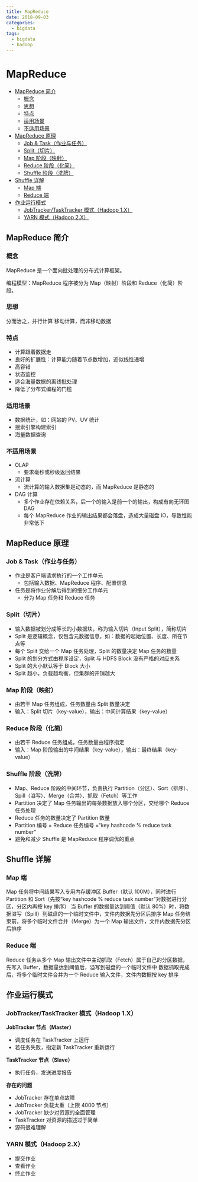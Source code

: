 ```yaml
---
title: MapReduce
date: 2018-09-03
categories:
  - bigdata
tags:
  - bigdata
  - hadoop
---
```


# MapReduce

<!-- TOC depthFrom:2 depthTo:3 -->

- [MapReduce 简介](#mapreduce-简介)
    - [概念](#概念)
    - [思想](#思想)
    - [特点](#特点)
    - [适用场景](#适用场景)
    - [不适用场景](#不适用场景)
- [MapReduce 原理](#mapreduce-原理)
    - [Job & Task（作业与任务）](#job--task作业与任务)
    - [Split（切片）](#split切片)
    - [Map 阶段（映射）](#map-阶段映射)
    - [Reduce 阶段（化简）](#reduce-阶段化简)
    - [Shuffle 阶段（洗牌）](#shuffle-阶段洗牌)
- [Shuffle 详解](#shuffle-详解)
    - [Map 端](#map-端)
    - [Reduce 端](#reduce-端)
- [作业运行模式](#作业运行模式)
    - [JobTracker/TaskTracker 模式（Hadoop 1.X）](#jobtrackertasktracker-模式hadoop-1x)
    - [YARN 模式（Hadoop 2.X）](#yarn-模式hadoop-2x)

<!-- /TOC -->

## MapReduce 简介

### 概念

MapReduce 是一个面向批处理的分布式计算框架。

编程模型：MapReduce 程序被分为 Map（映射）阶段和 Reduce（化简）阶段。

### 思想

分而治之，并行计算
移动计算，而非移动数据

### 特点

- 计算跟着数据走
- 良好的扩展性：计算能力随着节点数增加，近似线性递增
- 高容错
- 状态监控
- 适合海量数据的离线批处理
- 降低了分布式编程的门槛

### 适用场景

- 数据统计，如：网站的 PV、UV 统计
- 搜索引擎构建索引
- 海量数据查询

### 不适用场景

- OLAP
  - 要求毫秒或秒级返回结果
- 流计算
  - 流计算的输入数据集是动态的，而 MapReduce 是静态的
- DAG 计算
  - 多个作业存在依赖关系，后一个的输入是前一个的输出，构成有向无环图 DAG
  - 每个 MapReduce 作业的输出结果都会落盘，造成大量磁盘 IO，导致性能非常低下

## MapReduce 原理

### Job & Task（作业与任务）

- 作业是客户端请求执行的一个工作单元
  - 包括输入数据、MapReduce 程序、配置信息
- 任务是将作业分解后得到的细分工作单元
  - 分为 Map 任务和 Reduce 任务

### Split（切片）

- 输入数据被划分成等长的小数据块，称为输入切片（Input Split），简称切片
- Split 是逻辑概念，仅包含元数据信息，如：数据的起始位置、长度、所在节点等
- 每个 Split 交给一个 Map 任务处理，Split 的数量决定 Map 任务的数量
- Split 的划分方式由程序设定，Split 与 HDFS Block 没有严格的对应关系
- Split 的大小默认等于 Block 大小
- Split 越小，负载越均衡，但集群的开销越大

### Map 阶段（映射）

- 由若干 Map 任务组成，任务数量由 Split 数量决定
- 输入：Split 切片（key-value），输出：中间计算结果（key-value）

### Reduce 阶段（化简）

- 由若干 Reduce 任务组成，任务数量由程序指定
- 输入：Map 阶段输出的中间结果（key-value），输出：最终结果（key-value）

### Shuffle 阶段（洗牌）

- Map、Reduce 阶段的中间环节，负责执行 Partition（分区）、Sort（排序）、Spill（溢写）、Merge（合并）、抓取（Fetch）等工作
- Partition 决定了 Map 任务输出的每条数据放入哪个分区，交给哪个 Reduce 任务处理
- Reduce 任务的数量决定了 Partition 数量
- Partition 编号 = Reduce 任务编号 =“key hashcode % reduce task number”
- 避免和减少 Shuffle 是 MapReduce 程序调优的重点

## Shuffle 详解

### Map 端

Map 任务将中间结果写入专用内存缓冲区 Buffer（默认 100M），同时进行 Partition 和 Sort（先按“key hashcode % reduce task number”对数据进行分区，分区内再按 key 排序）
当 Buffer 的数据量达到阈值（默认 80%）时，将数据溢写（Spill）到磁盘的一个临时文件中，文件内数据先分区后排序
Map 任务结束前，将多个临时文件合并（Merge）为一个 Map 输出文件，文件内数据先分区后排序

### Reduce 端

Reduce 任务从多个 Map 输出文件中主动抓取（Fetch）属于自己的分区数据，先写入 Buffer，数据量达到阈值后，溢写到磁盘的一个临时文件中
数据抓取完成后，将多个临时文件合并为一个 Reduce 输入文件，文件内数据按 key 排序

## 作业运行模式

### JobTracker/TaskTracker 模式（Hadoop 1.X）

**JobTracker 节点（Master）**

- 调度任务在 TaskTracker 上运行
- 若任务失败，指定新 TaskTracker 重新运行

**TaskTracker 节点（Slave）**

- 执行任务，发送进度报告

**存在的问题**

- JobTracker 存在单点故障
- JobTracker 负载太重（上限 4000 节点）
- JobTracker 缺少对资源的全面管理
- TaskTracker 对资源的描述过于简单
- 源码很难理解

### YARN 模式（Hadoop 2.X）

- 提交作业
- 查看作业
- 终止作业

